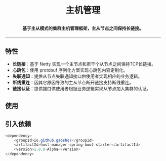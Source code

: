 <h1 align="center" style="margin: 30px 0 30px; font-weight: bold;">主机管理</h1>
<h4 align="center">基于主从模式的集群主机管理框架，主从节点之间保持长链接。</h4>

---

## 特性

- **长链接**：基于 Netty 实现一个主节点和若干个从节点之间保持TCP长链接。
- **心跳包**：使用 protobuf 序列化方案实现心跳包内容定制化。
- **失联通知**：提供从节点失联通知接口供使用者实现相应的业务逻辑。
- **断线重连**：因其它原因导致的主从节点断开链接支持断线重连。
- **链接认证**：提供接口供使用者根据业务逻辑实现从节点加入集群的认证。

## 使用

## 引入依赖
```java
<dependency>
    <groupId>io.github.gaoshq7</groupId>
    <artifactId>host-manager-spring-boot-starter</artifactId>
    <version>1.0.0-Alpha</version>
</dependency>
```
